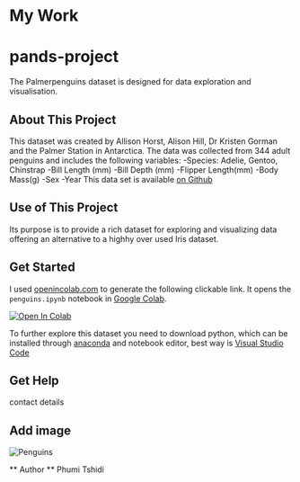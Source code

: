 # My Work

# pands-project

The Palmerpenguins dataset is designed for data exploration and visualisation.


## About This Project
This dataset was created by Allison Horst, Alison Hill, Dr Kristen Gorman and the Palmer Station in Antarctica. The data was collected from 344 adult penguins and includes the following variables:
-Species: Adelie, Gentoo, Chinstrap
-Bill Length (mm)
-Bill Depth (mm)
-Flipper Length(mm)
-Body Mass(g)
-Sex
-Year
This data set is available [on Github](https://allisonhorst.github.io/palmerpenguins/)

## Use of This Project
Its purpose is to provide a rich dataset for exploring and visualizing data offering an alternative to a highhy over used Iris dataset.


## Get Started
I used [openincolab.com](https://openincolab.com/) to generate the following clickable link.
It opens the `penguins.ipynb` notebook in [Google Colab](https://colab.research.google.com/).

<a target="_blank" href="https://colab.research.google.com/github/PCM11/mywork/blob/main/penguins.ipynb">
  <img src="https://colab.research.google.com/assets/colab-badge.svg" alt="Open In Colab"/>
</a>

To further explore this dataset you need to download python, which can be installed through [anaconda](https://www.anaconda.com/download) and notebook editor, best way is [Visual Studio Code](https://code.visualstudio.com/)

## Get Help
contact details

## Add image
![Penguins](https://allisonhorst.github.io/palmerpenguins/reference/figures/lter_penguins.png)

** Author **
Phumi Tshidi
